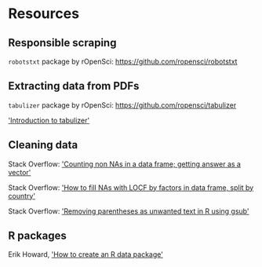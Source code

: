 # Resources

## Responsible scraping

`robotstxt` package by rOpenSci: https://github.com/ropensci/robotstxt

## Extracting data from PDFs

`tabulizer` package by rOpenSci: https://github.com/ropensci/tabulizer

['Introduction to tabulizer'](https://cran.r-project.org/web/packages/tabulizer/vignettes/tabulizer.html)

## Cleaning data

Stack Overflow: ['Counting non NAs in a data frame; getting answer as a vector'](https://stackoverflow.com/questions/4986101/counting-non-nas-in-a-data-frame-getting-answer-as-a-vector)

Stack Overflow: ['How to fill NAs with LOCF by factors in data frame, split by country'](https://stackoverflow.com/questions/13616965/how-to-fill-nas-with-locf-by-factors-in-data-frame-split-by-country)

Stack Overflow: ['Removing parentheses as unwanted text in R using gsub'](https://stackoverflow.com/questions/28974124/removing-parentheses-as-unwanted-text-in-r-using-gsub)

## R packages

Erik Howard, ['How to create an R data package'](https://www.erikhoward.net/how-to-create-an-r-data-package/)
